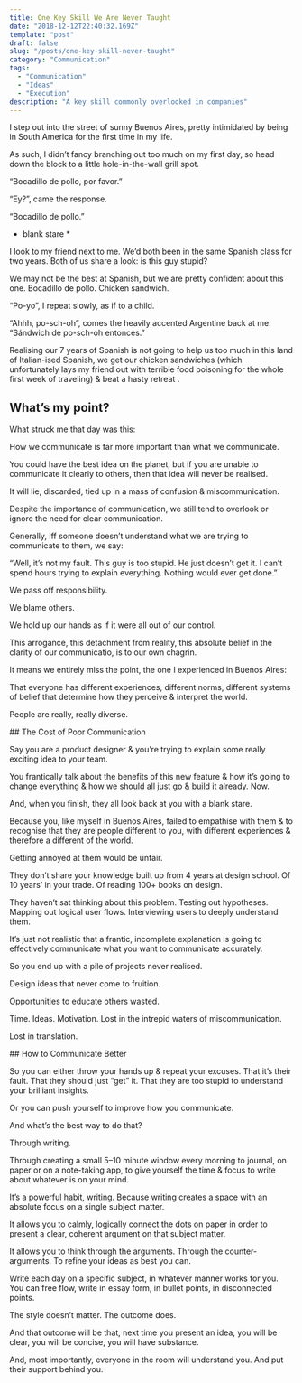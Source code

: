 ```yaml
---
title: One Key Skill We Are Never Taught
date: "2018-12-12T22:40:32.169Z"
template: "post"
draft: false
slug: "/posts/one-key-skill-never-taught"
category: "Communication"
tags:
  - "Communication"
  - "Ideas"
  - "Execution"
description: "A key skill commonly overlooked in companies"
---
```


I step out into the street of sunny Buenos Aires, pretty intimidated by being in South America for the first time in my life.

As such, I didn’t fancy branching out too much on my first day, so head down the block to a little hole-in-the-wall grill spot.

“Bocadillo de pollo, por favor.”

“Ey?”, came the response.

“Bocadillo de pollo.”

* blank stare *

I look to my friend next to me. We’d both been in the same Spanish class for two years. Both of us share a look: is this guy stupid?

We may not be the best at Spanish, but we are pretty confident about this one. Bocadillo de pollo. Chicken sandwich.

“Po-yo”, I repeat slowly, as if to a child.

“Ahhh, po-sch-oh”, comes the heavily accented Argentine back at me. “Sándwich de po-sch-oh entonces.”

Realising our 7 years of Spanish is not going to help us too much in this land of Italian-ised Spanish, we get our chicken sandwiches (which unfortunately lays my friend out with terrible food poisoning for the whole first week of traveling) & beat a hasty retreat .


## What’s my point?

What struck me that day was this:

How we communicate is far more important than what we communicate.

You could have the best idea on the planet, but if you are unable to communicate it clearly to others, then that idea will never be realised.

It will lie, discarded, tied up in a mass of confusion & miscommunication.

Despite the importance of communication, we still tend to overlook or ignore the need for clear communication.

Generally, iff someone doesn’t understand what we are trying to communicate to them, we say:

“Well, it’s not my fault. This guy is too stupid. He just doesn’t get it. I can’t spend hours trying to explain everything. Nothing would ever get done.”

We pass off responsibility.

We blame others.

We hold up our hands as if it were all out of our control.

This arrogance, this detachment from reality, this absolute belief in the clarity of our communicatio, is to our own chagrin.

It means we entirely miss the point, the one I experienced in Buenos Aires:

That everyone has different experiences, different norms, different systems of belief that determine how they perceive & interpret the world.


People are really, really diverse.

## The Cost of Poor Communication

Say you are a product designer & you’re trying to explain some really exciting idea to your team.

You frantically talk about the benefits of this new feature & how it’s going to change everything & how we should all just go & build it already. Now.

And, when you finish, they all look back at you with a blank stare.

Because you, like myself in Buenos Aires, failed to empathise with them & to recognise that they are people different to you, with different experiences & therefore a different of the world.

Getting annoyed at them would be unfair.

They don’t share your knowledge built up from 4 years at design school. Of 10 years’ in your trade. Of reading 100+ books on design.

They haven’t sat thinking about this problem. Testing out hypotheses. Mapping out logical user flows. Interviewing users to deeply understand them.

It’s just not realistic that a frantic, incomplete explanation is going to effectively communicate what you want to communicate accurately.

So you end up with a pile of projects never realised.

Design ideas that never come to fruition.

Opportunities to educate others wasted.

Time. Ideas. Motivation. Lost in the intrepid waters of miscommunication.

Lost in translation.

## How to Communicate Better

So you can either throw your hands up & repeat your excuses. That it’s their fault. That they should just “get” it. That they are too stupid to understand your brilliant insights.

Or you can push yourself to improve how you communicate.

And what’s the best way to do that?

Through writing.


Through creating a small 5–10 minute window every morning to journal, on paper or on a note-taking app, to give yourself the time & focus to write about whatever is on your mind.

It’s a powerful habit, writing. Because writing creates a space with an absolute focus on a single subject matter.

It allows you to calmly, logically connect the dots on paper in order to present a clear, coherent argument on that subject matter.

It allows you to think through the arguments. Through the counter-arguments. To refine your ideas as best you can.

Write each day on a specific subject, in whatever manner works for you. You can free flow, write in essay form, in bullet points, in disconnected points.

The style doesn’t matter. The outcome does.

And that outcome will be that, next time you present an idea, you will be clear, you will be concise, you will have substance.

And, most importantly, everyone in the room will understand you. And put their support behind you.
